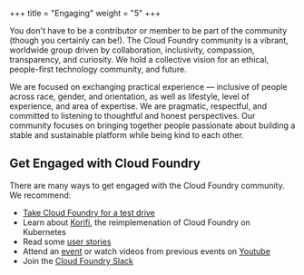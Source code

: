 +++
title = "Engaging"
weight = "5"
+++

You don't have to be a contributor or member to be part of the community (though you certainly can be!).  The Cloud Foundry community is a vibrant, worldwide group driven by collaboration, inclusivity, compassion, transparency, and curiosity. We hold a collective vision for an ethical, people-first technology community, and future.

We are focused on exchanging practical experience — inclusive of people across race, gender, and orientation, as well as lifestyle, level of experience, and area of expertise. We are pragmatic, respectful, and committed to listening to thoughtful and honest perspectives. Our community focuses on bringing together people passionate about building a stable and sustainable platform while being kind to each other. 

## Get Engaged with Cloud Foundry

There are many ways to get engaged with the Cloud Foundry community. We recommend:

- [Take Cloud Foundry for a test drive](https://killercoda.com/cloudfoundry/scenario/trycf)
- Learn about [Korifi](https://tutorials.cloudfoundry.org/korifi/), the reimplemenation of Cloud Foundry on Kubernetes
- Read some [user stories](https://www.cloudfoundry.org/user-stories/)
- Attend an [event](https://www.cloudfoundry.org/events/) or watch videos from previous events on [Youtube](https://www.youtube.com/channel/UC0ZYS0Y7b5oiVLvxGf4magw)
- Join the [Cloud Foundry Slack](https://slack.cloudfoundry.org/)

